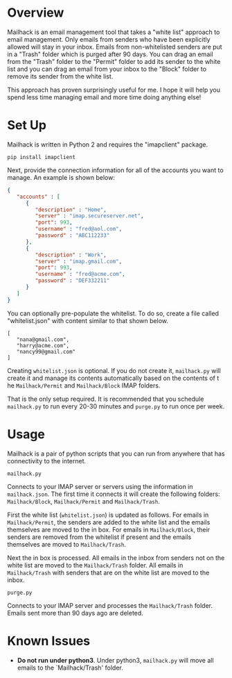 # Overview

Mailhack is an email management tool that takes a "white list" approach to 
email management. Only emails from senders who have been explicitly allowed 
will stay in your inbox.  Emails from non-whitelisted senders are put in a 
"Trash" folder which is purged after 90 days.  You can drag an email from the 
"Trash" folder to the "Permit" folder to add its sender to the white list and 
you can drag an email from your inbox to the "Block" folder to remove its 
sender from the white list. 

This approach has proven surprisingly useful for me.  I hope it will help you 
spend less time managing email and more time doing anything else!

# Set Up

Mailhack is written in Python 2 and requires the "imapclient" package.

```
pip install imapclient
```

Next, provide the connection information for all of the accounts you want to 
manage.  An example is shown below:

```json
{
   "accounts" : [
      {
         "description" : "Home",
         "server" : "imap.secureserver.net",
         "port": 993,
         "username" : "fred@aol.com",
         "password" : "ABC112233"
      },
      {
         "description" : "Work",
         "server" : "imap.gmail.com",
         "port": 993,
         "username" : "fred@acme.com",
         "password" : "DEF332211"
      }
   ]
}
```

You can optionally pre-populate the whitelist.  To do so, create a file called 
"whitelist.json" with content similar to that shown below.

```
[
   "nana@gmail.com",
   "harry@acme.com",
   "nancy99@gmail.com"
]
```

Creating `whitelist.json` is optional.  If you do not create it, `mailhack.py` 
will create it and manage its contents automatically based on the contents of t
he `Mailhack/Permit` and `Mailhack/Block` IMAP folders.

That is the only setup required.  It is recommended that you schedule 
`mailhack.py` to run every 20-30 minutes and `purge.py` to run once per week.

# Usage

Mailhack is a pair of python scripts that you can run from anywhere that has 
connectivity to the internet.  

`mailhack.py`

Connects to your IMAP server or servers using the information in 
`mailhack.json`. The first time it connects it will create the following 
folders: `Mailhack/Block`, `Mailhack/Permit` and `Mailhack/Trash`.  

First the white list (`whitelist.json`) is updated as follows.  For emails in 
`Mailhack/Permit`, the senders are added to the white list and the emails 
themselves are moved to the in box.  For emails in `Mailhack/Block`, their 
senders are removed from the whitelist if present and the emails themselves 
are moved to `Mailhack/Trash`.

Next the in box is processed.  All emails in the inbox from senders not on the 
white list are moved to the `Mailhack/Trash` folder.  All emails in 
`Mailhack/Trash` with senders that are on the white list are moved to the inbox.

`purge.py`

Connects to your IMAP server and processes the `Mailhack/Trash` folder.  Emails 
sent more than 90 days ago are deleted.

# Known Issues

* __Do not run under python3__.  Under python3, `mailhack.py` will move all emails to the `Mailhack/Trash' folder.

